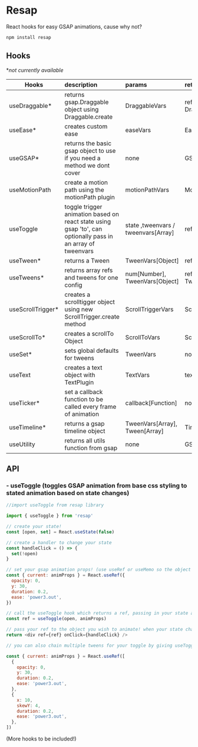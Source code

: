 # Resap

React hooks for easy GSAP animations, cause why not?

```javascript
npm install resap
```

## Hooks

\*_not currently available_

| Hooks              | description                                                                                                 | params                              | return                    |
| ------------------ | :---------------------------------------------------------------------------------------------------------- | :---------------------------------- | :------------------------ |
| useDraggable\*     | returns gsap.Draggable object using Draggable.create                                                        | DraggableVars                       | ref, Draggable[Object]    |
| useEase\*          | creates custom ease                                                                                         | easeVars                            | Ease[Object]              |
| useGSAP\*          | returns the basic gsap object to use if you need a method we dont cover                                     | none                                | GSAP[Object]              |
| useMotionPath      | create a motion path using the motionPath plugin                                                            | motionPathVars                      | MotionPath[Object]        |
| useToggle          | toggle trigger animation based on react state using gsap 'to', can optionally pass in an array of tweenvars | state ,tweenvars / tweenvars[Array] | ref                       |
| useTween\*         | returns a Tween                                                                                             | TweenVars[Object]                   | ref, Tween[Object]        |
| useTweens\*        | returns array refs and tweens for one config                                                                | num[Number], TweenVars[Object]      | refs[Array], Tween[Array] |
| useScrollTrigger\* | creates a scrolltigger object using new ScrollTrigger.create method                                         | ScrollTriggerVars                   | ScrollTrigger[Object]     |
| useScrollTo\*      | creates a scrollTo Object                                                                                   | ScrollToVars                        | ScrollTo[Object]          |
| useSet\*           | sets global defaults for tweens                                                                             | TweenVars                           | none                      |
| useText            | creates a text object with TextPlugin                                                                       | TextVars                            | textObject                |
| useTicker\*        | set a callback function to be called every frame of animation                                               | callback[Function]                  | none                      |
| useTimeline\*      | returns a gsap timeline object                                                                              | TweenVars[Array], Tween[Array]      | Timeline[Object]          |
| useUtility         | returns all utils function from gsap                                                                        | none                                | GSAP.utils[Object]        |

## API

### - **useToggle** (toggles GSAP animation from base css styling to stated animation based on state changes)

```javascript
//import useToggle from resap library

import { useToggle } from 'resap'

// create your state!
const [open, set] = React.useState(false)

// create a handler to change your state
const handleClick = () => {
  set(!open)
}

// set your gsap animation props! (use useRef or useMemo so the object doesn't get recreated on each render!)
const { current: animProps } = React.useRef({
  opacity: 0,
  y: 30,
  duration: 0.2,
  ease: 'power3.out',
})

// call the useToggle hook which returns a ref, passing in your state and the animation props!
const ref = useToggle(open, animProps)

// pass your ref to the object you wish to animate! when your state changes the toggle animation will trigger!
return <div ref={ref} onClick={handleClick} />

// you can also chain multiple tweens for your toggle by giving useToggle an array of objects

const { current: animProps } = React.useRef([
  {
    opacity: 0,
    y: 30,
    duration: 0.2,
    ease: 'power3.out',
  },
  {
    x: 10,
    skewY: 4,
    duration: 0.2,
    ease: 'power3.out',
  },
])
```

(More hooks to be included!)
